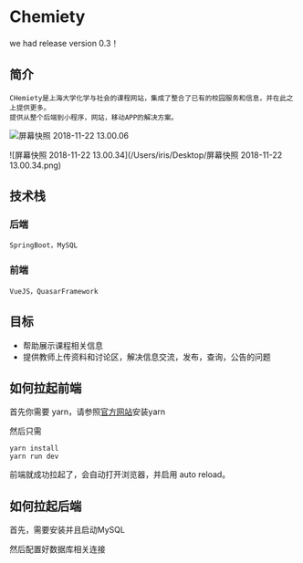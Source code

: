 # Chemiety

we had release version 0.3！



## 简介
    CHemiety是上海大学化学与社会的课程网站，集成了整合了已有的校园服务和信息，并在此之上提供更多。
    提供从整个后端到小程序，网站，移动APP的解决方案。

![屏幕快照 2018-11-22 13.00.06](https://ws3.sinaimg.cn/large/006tNbRwly1fxgrnb5ohjj31i80u0wue.jpg)

![屏幕快照 2018-11-22 13.00.34](/Users/iris/Desktop/屏幕快照 2018-11-22 13.00.34.png)

## 技术栈

### 后端
    SpringBoot，MySQL

### 前端
    VueJS，QuasarFramework

## 目标

* 帮助展示课程相关信息
* 提供教师上传资料和讨论区，解决信息交流，发布，查询，公告的问题

## 如何拉起前端

首先你需要 yarn，请参照[官方网站](https://yarnpkg.com/zh-Hans/docs/install)安装yarn

然后只需
```shell
yarn install
yarn run dev
```
前端就成功拉起了，会自动打开浏览器，并启用 auto reload。

## 如何拉起后端

首先，需要安装并且启动MySQL

然后配置好数据库相关连接

